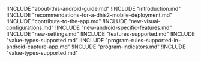 !INCLUDE "about-this-android-guide.md" 
!INCLUDE "introduction.md" 
!INCLUDE "recommendations-for-a-dhis2-mobile-deployment.md" 
!INCLUDE "contribute-to-the-app.md" 
!INCLUDE "new-visual-configurations.md" 
!INCLUDE "new-android-specific-features.md" 
!INCLUDE "new-settings.md"
!INCLUDE "features-supported.md" 
!INCLUDE "value-types-supported.md"
!INCLUDE "program-rules-supported-in-android-capture-app.md" 
!INCLUDE "program-indicators.md"
!INCLUDE "value-types-supported.md"